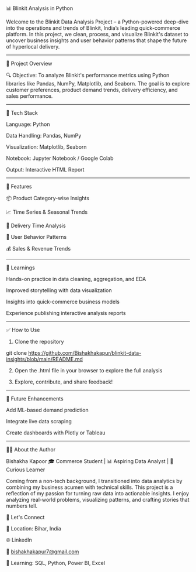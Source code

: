 📊 Blinkit Analysis in Python

Welcome to the Blinkit Data Analysis Project – a Python-powered deep-dive into the operations and trends of Blinkit, India’s leading quick-commerce platform. In this project, we clean, process, and visualize Blinkit's dataset to uncover business insights and user behavior patterns that shape the future of hyperlocal delivery.


---

🚀 Project Overview

🔍 Objective:
To analyze Blinkit's performance metrics using Python libraries like Pandas, NumPy, Matplotlib, and Seaborn. The goal is to explore customer preferences, product demand trends, delivery efficiency, and sales performance.


---

🧰 Tech Stack

Language: Python

Data Handling: Pandas, NumPy

Visualization: Matplotlib, Seaborn

Notebook: Jupyter Notebook / Google Colab

Output: Interactive HTML Report



---

📂 Features

📦 Product Category-wise Insights

📈 Time Series & Seasonal Trends

🚚 Delivery Time Analysis

🧍 User Behavior Patterns

💰 Sales & Revenue Trends



---


🧠 Learnings

Hands-on practice in data cleaning, aggregation, and EDA

Improved storytelling with data visualization

Insights into quick-commerce business models

Experience publishing interactive analysis reports



---

✅ How to Use

1. Clone the repository

git clone https://github.com/Bishakhakapur/blinkit-data-insights/blob/main/README.md


2. Open the .html file in your browser to explore the full analysis


3. Explore, contribute, and share feedback!




---

🔮 Future Enhancements

Add ML-based demand prediction

Integrate live data scraping

Create dashboards with Plotly or Tableau



---

👩‍💻 About the Author

Bishakha Kapoor
🎓 Commerce Student | 📊 Aspiring Data Analyst | 🎯 Curious Learner

Coming from a non-tech background, I transitioned into data analytics by combining my business acumen with technical skills. This project is a reflection of my passion for turning raw data into actionable insights. I enjoy analyzing real-world problems, visualizing patterns, and crafting stories that numbers tell.

🔗 Let's Connect

📍 Location: Bihar, India

🌐 LinkedIn

📧 bishakhakapur7@gmail.com

🧠 Learning: SQL, Python, Power BI, Excel
